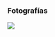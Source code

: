 
### Fotografías

<a href="fotos-oscar/17.jpg"><img class="contenido-imagen" src="fotos-oscar/17-previa.jpg"></a>

